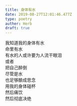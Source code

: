 ```yaml
---  
title: 身体有水  
date: 2019-08-27T12:01:46.477Z  
type: poetry  
auther: Herb   
draft: true
---  
```

我知道我的身体有水  
命里有水  
有水的人或许要为人流干眼泪  
或者  
把自己醉倒    
尽管是水  
也足够酿成思念  
用我的身体碰杯  
然后痛饮  
然后彻底决绝  
